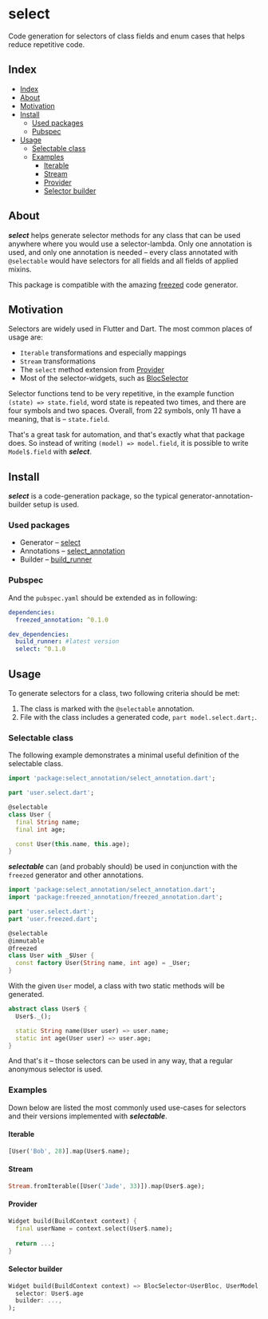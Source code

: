 # select

Code generation for selectors of class fields and enum cases that helps reduce repetitive code.

## Index
- [Index](#index)
- [About](#about)
- [Motivation](#motivation)
- [Install](#install)
    - [Used packages](#used-packages)
    - [Pubspec](#pubspec)
- [Usage](#usage)
    - [Selectable class](#selectable-class)
    - [Examples](#examples)
        - [Iterable](#iterable)
        - [Stream](#stream)
        - [Provider](#provider)
        - [Selector builder](#selector-builder)


## About

***select*** helps generate selector methods for any class that can be used anywhere where you would use a selector-lambda. Only one annotation is used, and only one annotation is needed – every class annotated with `@selectable` would have selectors for all fields and all fields of applied mixins.

This package is compatible with the amazing [freezed](https://pub.dev/packages/freezed) code generator.

## Motivation

Selectors are widely used in Flutter and Dart. The most common places of usage are:
  - `Iterable` transformations and especially mappings
  - `Stream` transformations
  - The `select` method extension from [Provider](https://pub.dev/packages/provider)
  - Most of the selector-widgets, such as [BlocSelector](https://pub.dev/documentation/flutter_bloc/latest/flutter_bloc/BlocSelector-class.html)

Selector functions tend to be very repetitive, in the example function `(state) => state.field`, word state is repeated two times, and there are four symbols and two spaces. Overall, from 22 symbols, only 11 have a meaning, that is – `state.field`.

That's a great task for automation, and that's exactly what that package does. So instead of writing `(model) => model.field`, it is possible to write `Model$.field` with ***select***.



## Install

***select*** is a code-generation package, so the typical generator-annotation-builder setup is used.

### Used packages

- Generator – [select](https://pub.dev/packages/select)
- Annotations – [select_annotation](https://pub.dev/packages/select_annotation)
- Builder – [build_runner](https://pub.dev/packages/build_runner)

### Pubspec

And the `pubspec.yaml` should be extended as in following:

```yaml
dependencies:
  freezed_annotation: ^0.1.0

dev_dependencies:
  build_runner: #latest version
  select: ^0.1.0
```
## Usage

To generate selectors for a class, two following criteria should be met:
  1) The class is marked with the `@selectable` annotation.
  2) File with the class includes a generated code, `part model.select.dart;`.

### Selectable class

The following example demonstrates a minimal useful definition of the selectable class.

```dart
import 'package:select_annotation/select_annotation.dart';

part 'user.select.dart';

@selectable
class User {
  final String name;
  final int age;

  const User(this.name, this.age);
}
```

***selectable*** can (and probably should) be used in conjunction with the `freezed` generator and other annotations.

```dart
import 'package:select_annotation/select_annotation.dart';
import 'package:freezed_annotation/freezed_annotation.dart';

part 'user.select.dart';
part 'user.freezed.dart';

@selectable
@immutable
@freezed
class User with _$User {
  const factory User(String name, int age) = _User;
}
```

With the given `User` model, a class with two static methods will be generated.

```dart
abstract class User$ {
  User$._();

  static String name(User user) => user.name;
  static int age(User user) => user.age;
}
```

And that's it – those selectors can be used in any way, that a regular anonymous selector is used.

### Examples

Down below are listed the most commonly used use-cases for selectors and their versions implemented with ***selectable***.

#### Iterable

```dart
[User('Bob', 28)].map(User$.name);
```
#### Stream

```dart
Stream.fromIterable([User('Jade', 33)]).map(User$.age);
```
#### Provider

```dart
Widget build(BuildContext context) {
  final userName = context.select(User$.name);
  
  return ...;
}
```
#### Selector builder

```dart
Widget build(BuildContext context) => BlocSelector<UserBloc, UserModel, int>(
  selector: User$.age
  builder: ...,
);
```